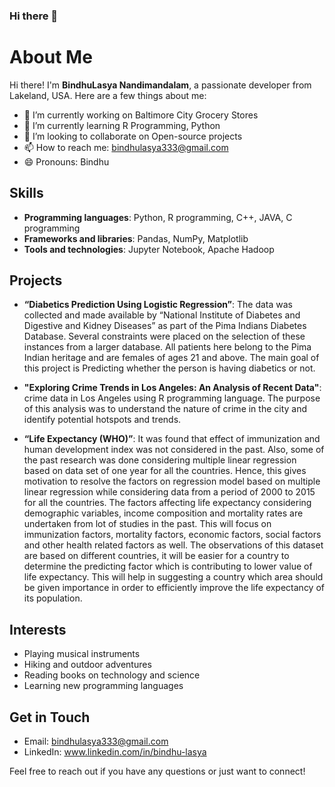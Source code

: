 ### Hi there 👋

# About Me

Hi there! I'm **BindhuLasya Nandimandalam**, a passionate developer from Lakeland, USA. Here are a few things about me:

- 🔭 I’m currently working on Baltimore City Grocery Stores
- 🌱 I’m currently learning R Programming, Python
- 👯 I’m looking to collaborate on Open-source projects
- 📫 How to reach me: bindhulasya333@gmail.com
- 😄 Pronouns: Bindhu

## Skills

- **Programming languages**: Python, R programming, C++, JAVA, C programming
- **Frameworks and libraries**: Pandas, NumPy, Matplotlib
- **Tools and technologies**: Jupyter Notebook, Apache Hadoop


## Projects

- **“Diabetics Prediction Using Logistic Regression”**:
  The data was collected and made available by “National Institute of Diabetes and Digestive and Kidney Diseases” as part of the Pima Indians Diabetes 
  Database. Several constraints were placed on the selection of these instances from a larger database. All patients here belong to the Pima Indian 
  heritage and are females of ages 21 and above. The main goal of this project is Predicting whether the person is having diabetics or not.

- **"Exploring Crime Trends in Los Angeles: An Analysis of Recent Data"**:
  crime data in Los Angeles using R programming language. The purpose of this analysis was to understand the nature of crime in the city and identify potential hotspots and trends.

- **“Life Expectancy (WHO)”**:
  It was found that effect of immunization and human development index was not considered in the past. Also, some of the past research was done considering multiple linear regression based on data set of one year for all the countries. Hence, this gives motivation to resolve the factors on regression model based on multiple linear regression while considering data from a period of 2000 to 2015 for all the countries. The factors affecting life expectancy considering demographic variables, income composition and mortality rates are undertaken from lot of studies in the past. This will focus on immunization factors, mortality factors, economic factors, social factors and other health related factors as well. The observations of this dataset are based on different countries, it will be easier for a country to determine the predicting factor which is contributing to lower value of life expectancy. This will help in suggesting a country which area should be given importance in order to efficiently improve the life expectancy of its population.

## Interests

- Playing musical instruments
- Hiking and outdoor adventures
- Reading books on technology and science
- Learning new programming languages


## Get in Touch

- Email: bindhulasya333@gmail.com
- LinkedIn: www.linkedin.com/in/bindhu-lasya

Feel free to reach out if you have any questions or just want to connect!

